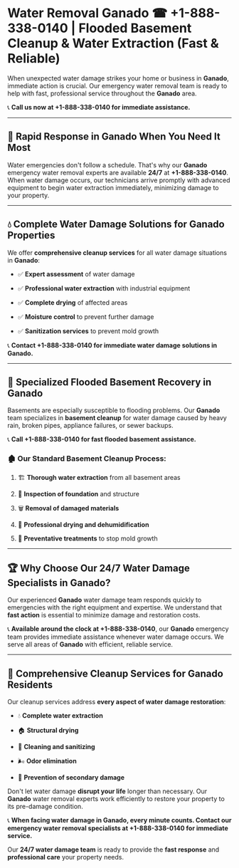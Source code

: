 # Water Removal Ganado ☎ +1-888-338-0140 | Flooded Basement Cleanup & Water Extraction (Fast & Reliable)

When unexpected water damage strikes your home or business in **Ganado**, immediate action is crucial. Our emergency water removal team is ready to help with fast, professional service throughout the **Ganado** area. 

📞 **Call us now at +1-888-338-0140 for immediate assistance.**
---
## 🚀 Rapid Response in Ganado When You Need It Most
Water emergencies don't follow a schedule. That's why our **Ganado** emergency water removal experts are available **24/7** at **+1-888-338-0140**. When water damage occurs, our technicians arrive promptly with advanced equipment to begin water extraction immediately, minimizing damage to your property.
---
## 💧 Complete Water Damage Solutions for Ganado Properties
We offer **comprehensive cleanup services** for all water damage situations in **Ganado**:
- ✅ **Expert assessment** of water damage  
- ✅ **Professional water extraction** with industrial equipment  
- ✅ **Complete drying** of affected areas  
- ✅ **Moisture control** to prevent further damage  
- ✅ **Sanitization services** to prevent mold growth  
📞 **Contact +1-888-338-0140 for immediate water damage solutions in Ganado.**
---
## 🌊 Specialized Flooded Basement Recovery in Ganado
Basements are especially susceptible to flooding problems. Our **Ganado** team specializes in **basement cleanup** for water damage caused by heavy rain, broken pipes, appliance failures, or sewer backups. 
📞 **Call +1-888-338-0140 for fast flooded basement assistance.**
### 🏚️ Our Standard Basement Cleanup Process:
1. 🏗️ **Thorough water extraction** from all basement areas  
2. 🔎 **Inspection of foundation** and structure  
3. 🗑️ **Removal of damaged materials**  
4. 💨 **Professional drying and dehumidification**  
5. 🚫 **Preventative treatments** to stop mold growth  
---
## 🏆 Why Choose Our 24/7 Water Damage Specialists in Ganado?
Our experienced **Ganado** water damage team responds quickly to emergencies with the right equipment and expertise. We understand that **fast action** is essential to minimize damage and restoration costs.
📞 **Available around the clock at +1-888-338-0140**, our **Ganado** emergency team provides immediate assistance whenever water damage occurs. We serve all areas of **Ganado** with efficient, reliable service.
---
## 🧹 Comprehensive Cleanup Services for Ganado Residents
Our cleanup services address **every aspect of water damage restoration**:
- 💧 **Complete water extraction**  
- 🏠 **Structural drying**  
- 🧼 **Cleaning and sanitizing**  
- 🌬️ **Odor elimination**  
- 🚫 **Prevention of secondary damage**  
Don't let water damage **disrupt your life** longer than necessary. Our **Ganado** water removal experts work efficiently to restore your property to its pre-damage condition.
📞 **When facing water damage in Ganado, every minute counts. Contact our emergency water removal specialists at +1-888-338-0140 for immediate service.**
Our **24/7 water damage team** is ready to provide the **fast response** and **professional care** your property needs.
